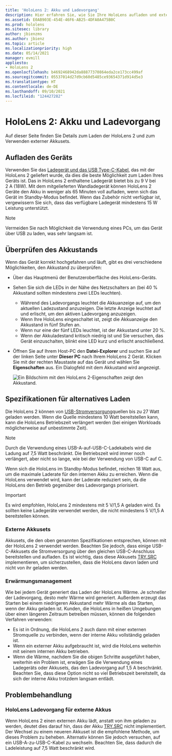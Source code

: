 ```yaml
---
title: 'HoloLens 2: Akku und Ladevorgang'
description: Hier erfahren Sie, wie Sie Ihre HoloLens aufladen und externe Akkusets verwenden.
ms.assetid: E0AB903E-454E-46F6-AB25-4DFA0A475B0C
ms.prod: hololens
ms.sitesec: library
author: jbienzms
ms.author: jbienz
ms.topic: article
ms.localizationpriority: high
ms.date: 05/14/2021
manager: evmill
appliesto:
- HoloLens 2
ms.openlocfilehash: b4692468942da88877370864eda2ce173cc499af
ms.sourcegitcommit: 05537014d27d9cb60d5485ce93654371d914d5e3
ms.translationtype: HT
ms.contentlocale: de-DE
ms.lasthandoff: 09/10/2021
ms.locfileid: "124427282"
---
```

# <a name="hololens-2-battery-and-charging"></a>HoloLens 2: Akku und Ladevorgang

Auf dieser Seite finden Sie Details zum Laden der HoloLens 2 und zum Verwenden externer Akkusets.

## <a name="charging-the-device"></a>Aufladen des Geräts

Verwenden Sie das [Ladegerät und das USB Type-C-Kabel](https://www.microsoft.com/en-us/p/microsoft-hololens-2-usb-c-charger-cable/8vj21f2z8pk5?rtc=1), das mit der HoloLens 2 geliefert wurde, da dies die beste Möglichkeit zum Laden Ihres Geräts ist. Das in HoloLens 2 enthaltene Ladegerät bietet bis zu 9 V bei 2 A (18W). Mit dem mitgelieferten Wandladegerät können HoloLens 2 Geräte den Akku in weniger als 65 Minuten voll aufladen, wenn sich das Gerät im Standby-Modus befindet. Wenn das Zubehör nicht verfügbar ist, vergewissern Sie sich, dass das verfügbare Ladegerät mindestens 15 W Leistung unterstützt.

> [!NOTE]
> Vermeiden Sie nach Möglichkeit die Verwendung eines PCs, um das Gerät über USB zu laden, was sehr langsam ist.

## <a name="checking-the-battery-charge-level"></a>Überprüfen des Akkustands
Wenn das Gerät korrekt hochgefahren und läuft, gibt es drei verschiedene Möglichkeiten, den Akkustand zu überprüfen:

- Über das Hauptmenü der Benutzeroberfläche des HoloLens-Geräts.
- Sehen Sie sich die LEDs in der Nähe des Netzschalters an (bei 40 % Akkustand sollten mindestens zwei LEDs leuchten).
    - Während des Ladevorgangs leuchtet die Akkuanzeige auf, um den aktuellen Ladezustand anzuzeigen.  Die letzte Anzeige leuchtet auf und erlischt, um den aktiven Ladevorgang anzuzeigen.
    - Wenn Ihre HoloLens eingeschaltet ist, zeigt die Akkuanzeige den Akkustand in fünf Stufen an.
    - Wenn nur eine der fünf LEDs leuchtet, ist der Akkustand unter 20 %.
    - Wenn der Akkuladestand kritisch niedrig ist und Sie versuchen, das Gerät einzuschalten, blinkt eine LED kurz und erlischt anschließend.
- Öffnen Sie auf Ihrem Host-PC den **Datei-Explorer** und suchen Sie auf der linken Seite unter **Dieser PC** nach Ihrem HoloLens 2 Gerät. Klicken Sie mit der rechten Maustaste auf das Gerät und wählen Sie **Eigenschaften** aus. Ein Dialogfeld mit dem Akkustand wird angezeigt.

   ![Ein Bildschirm mit den HoloLens 2-Eigenschaften zeigt den Akkustand.](images/ResetRecovery2.png)

## <a name="alternative-charging-specifications"></a>Spezifikationen für alternatives Laden

Die HoloLens 2 können von [USB-Stromversorgung](https://www.usb.org/usb-charger-pd)quellen bis zu 27 Watt geladen werden. Wenn die Quelle mindestens 10 Watt bereitstellen kann, kann die HoloLens Betriebszeit verlängert werden (bei einigen Workloads möglicherweise auf unbestimmte Zeit). 

> [!NOTE]
> Durch die Verwendung eines USB-A-auf-USB-C-Ladekabels wird die Ladung auf 7,5 Watt beschränkt. Die Betriebszeit wird immer noch verlängert, aber nicht so lange, wie bei der Verwendung von USB-C auf C.

Wenn sich die HoloLens im Standby-Modus befindet, reichen 18 Watt aus, um die maximale Laderate für den internen Akku zu erreichen. Wenn die HoloLens verwendet wird, kann der Laderate reduziert sein, da die HoloLens den Betrieb gegenüber des Ladevorgangs priorisiert.

> [!IMPORTANT]
> Es wird empfohlen, HoloLens 2 mindestens mit 5 V/1,5 A geladen wird. Es sollten keine Ladegeräte verwendet werden, die nicht mindestens 5 V/1,5 A bereitstellen können. 

### <a name="external-battery-packs"></a>Externe Akkusets

Akkusets, die den oben genannten Spezifikationen entsprechen, können mit der HoloLens 2 verwendet werden. Beachten Sie jedoch, dass einige USB-C-Akkusets die Stromversorgung über den gleichen USB-C-Anschluss bereitstellen und aufladen. Es ist wichtig, dass diese Akkusets [TRY.SRC](https://usb.org/document-library/usb-type-cr-cable-and-connector-specification-revision-20) implementieren, um sicherzustellen, dass die HoloLens davon laden und nicht von ihr geladen werden. 

### <a name="managing-heat"></a>Erwärmungsmanagement

Wie bei jedem Gerät generiert das Laden der HoloLens Wärme. Je schneller der Ladevorgang, desto mehr Wärme wird generiert. Außerdem erzeugt das Starten bei einem niedrigeren Akkustand mehr Wärme als das Starten, wenn der Akku geladen ist. Kunden, die HoloLens in heißen Umgebungen über einen längeren Zeitraum betreiben müssen, können die folgenden Verfahren verwenden:

- Es ist in Ordnung, die HoloLens 2 auch dann mit einer externen Stromquelle zu verbinden, wenn der interne Akku vollständig geladen ist.
- Wenn ein externer Akku aufgebraucht ist, wird die HoloLens weiterhin mit seinem internen Akku betrieben.    
- Wenn die Wärme, nachdem Sie die obigen Schritte ausgeführt haben, weiterhin ein Problem ist, erwägen Sie die Verwendung eines Ladegeräts oder Akkusets, das den Ladevorgang auf 1,5 A beschränkt. Beachten Sie, dass diese Option nicht so viel Betriebszeit bereitstellt, da sich der interne Akku trotzdem langsam entlädt.

## <a name="troubleshooting"></a>Problembehandlung


### <a name="hololens-charges-external-battery"></a>HoloLens Ladevorgang für externe Akkus
Wenn HoloLens 2 einen externen Akku lädt, anstatt von ihm geladen zu werden, deutet dies darauf hin, dass der Akku [TRY.SRC](https://usb.org/document-library/usb-type-cr-cable-and-connector-specification-revision-20) nicht implementiert. Der Wechsel zu einem neueren Akkuset ist die empfohlene Methode, um dieses Problem zu beheben. Alternativ können Sie jedoch versuchen, auf ein USB-A-zu-USB-C-Kabel zu wechseln. Beachten Sie, dass dadurch die Ladeleistung auf 7,5 Watt beschränkt wird.
